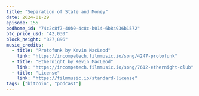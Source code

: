 ```yaml
---
title: "Separation of State and Money"
date: 2024-01-29
episode: 155
podhome_id: "74c2c8f7-40b0-4c8c-b014-6b84936b1572"
btc_price_usd: "42,030"
block_height: "827,896"
music_credits:
  - title: "Protofunk by Kevin MacLeod"
    link: "https://incompetech.filmmusic.io/song/4247-protofunk"
  - title: "Ethernight by Kevin MacLeod"
    link: "https://incompetech.filmmusic.io/song/7612-ethernight-club"
  - title: "License"
    link: "https://filmmusic.io/standard-license"
tags: ["bitcoin", "podcast"]
---
```

